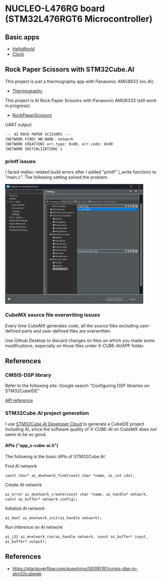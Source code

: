# NUCLEO-L476RG board (STM32L476RGT6 Microcontroller)

## Basic apps

- [HelloWorld](HelloWorld)
- [Clock](Clock)

## Rock Paper Scissors with STM32Cube.AI

This project is just a thermography app with Panasonic AMG8833 (no AI):
- [Thermography](Thermography)

This project is AI Rock Paper Scissors with Panasonic AMG8333 (still work in progress):
- [RockPaperScissors](RockPaperScissors)

UART output:
```
--- AI ROCK PAPER SCISSORS ---
[NETWORK FIND] NN_NAME: network
[NETWORK CREATION] err.type: 0x00, err.code: 0x00
[NETWORK INITIALIZATION] 1
```

### printf issues

I faced malloc-related build errors after I added "printf" (_write function) to "main.c". The following setting solved the problem.

<img src="doc/printf_issue.png" width=450>

### CubeMX source file overwriting issues

Every time CubeMX generates code, all the source files excluding user-defined parts and user-defined files are overwritten.

Use Github Desktop to discard changes on files on which you made some modifications, especially on those files under X-CUBE-AI/APP folder.

## References

### CMSIS-DSP library

Refer to the following site: Google search "Configuring DSP libraries on STM32CubeIDE"

[API reference](https://arm-software.github.io/CMSIS_5/General/html/index.html)

### STM32Cube.AI project generation

I use [STM32Cube.AI Developer Cloud](https://stm32ai-cs.st.com/home) to generate a CubeIDE project including AI, since the software quality of X-CUBE-AI on CubeMX does not seem to be so good.

#### APIs ("app_x-cube-ai.h")

The following is the basic APIs of STM32Cube.AI:

Find AI network
```
const char* ai_mnetwork_find(const char *name, ai_int idx);
```

Create AI network
```
ai_error ai_mnetwork_create(const char *name, ai_handle* network, const ai_buffer* network_config);
```

Initialize AI network
```
ai_bool ai_mnetwork_init(ai_handle network);
```

Run inference on AI network
```
ai_i32 ai_mnetwork_run(ai_handle network, const ai_buffer* input, ai_buffer* output);
```

## References

- https://stackoverflow.com/questions/59395181/cmsis-dsp-in-stm32cubeide
